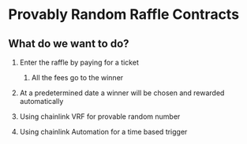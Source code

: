 # Provably Random Raffle Contracts

## What do we want to do?

1. Enter the raffle by paying for a ticket
    1. All the fees go to the winner

2. At a predetermined date a winner will be chosen and rewarded automatically

3. Using chainlink VRF for provable random number
4. Using chainlink Automation for a time based trigger
